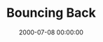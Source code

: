 ---
layout: series
series: "Bouncing Back"
permalink: "/bouncing-back/"
title: Bouncing Back
date: 2000-07-08 00:00:00
endDate: 2000-07-29 00:00:00
description: "Learn how to grow through life's difficulties. "
src: "http://s3.amazonaws.com/crossroads-media/images/legacy/content/GenericCrnerSign.jpg"
---